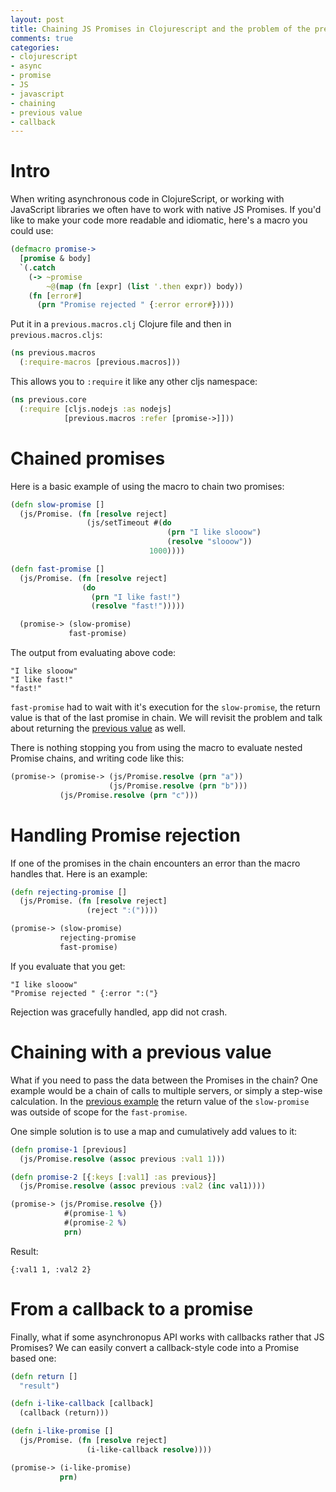```yaml
---
layout: post
title: Chaining JS Promises in Clojurescript and the problem of the previous value
comments: true
categories:
- clojurescript
- async
- promise
- JS
- javascript
- chaining
- previous value
- callback
---
```


# <a name="intro"> Intro </a>

When writing asynchronous code in ClojureScript, or working with JavaScript libraries we often have to work with native JS Promises.
If you'd like to make your code more readable and idiomatic, here's a macro you could use:

``` clojure
(defmacro promise->
  [promise & body]
  `(.catch
    (-> ~promise
        ~@(map (fn [expr] (list '.then expr)) body))
    (fn [error#]
      (prn "Promise rejected " {:error error#}))))
```

Put it in a `previous.macros.clj` Clojure file and then in `previous.macros.cljs`:

```clojure
(ns previous.macros
  (:require-macros [previous.macros]))
```

This allows you to `:require` it like any other cljs namespace:

```clojure
(ns previous.core
  (:require [cljs.nodejs :as nodejs]
            [previous.macros :refer [promise->]]))
```

# <a name="chained"> Chained promises </a>

Here is a basic example of using the macro to chain two promises:

```clojure
(defn slow-promise []
  (js/Promise. (fn [resolve reject]
                 (js/setTimeout #(do
                                   (prn "I like slooow")
                                   (resolve "slooow"))
                               1000))))

(defn fast-promise []
  (js/Promise. (fn [resolve reject]
                (do
                  (prn "I like fast!")
                  (resolve "fast!")))))

  (promise-> (slow-promise)
             fast-promise)

```

The output from evaluating above code:

```
"I like slooow"
"I like fast!"
"fast!"
```

`fast-promise` had to wait with it's execution for the `slow-promise`, the return value is that of the last promise in chain.
We will revisit the problem and talk about returning the [previous value](#previous) as well.

There is nothing stopping you from using the macro to evaluate nested Promise chains, and writing code like this:

```clojure
(promise-> (promise-> (js/Promise.resolve (prn "a"))
                      (js/Promise.resolve (prn "b")))
           (js/Promise.resolve (prn "c")))
```

# <a name="rejection"> Handling Promise rejection </a>

If one of the promises in the chain encounters an error than the macro handles that.
Here is an example:

```clojure
(defn rejecting-promise []
  (js/Promise. (fn [resolve reject]
                 (reject ":("))))

(promise-> (slow-promise)
           rejecting-promise
           fast-promise)
```

If you evaluate that you get:

```
"I like slooow"
"Promise rejected " {:error ":("}
```

Rejection was gracefully handled, app did not crash.

# <a name="previous"> Chaining with a previous value </a>

What if you need to pass the data between the Promises in the chain?
One example would be a chain of calls to multiple servers, or simply a step-wise calculation.
In the [previous example](#chained) the return value of the `slow-promise` was outside of scope for the `fast-promise`.

One simple solution is to use a map and cumulatively add values to it:

```clojure
(defn promise-1 [previous]
  (js/Promise.resolve (assoc previous :val1 1)))

(defn promise-2 [{:keys [:val1] :as previous}]
  (js/Promise.resolve (assoc previous :val2 (inc val1))))

(promise-> (js/Promise.resolve {})
            #(promise-1 %)
            #(promise-2 %)
            prn)
```

Result:

```
{:val1 1, :val2 2}
```

# <a name="callback"> From a callback to a promise </a>

Finally, what if some asynchronopus API works with callbacks rather that JS Promises?
We can easily convert a callback-style code into a Promise based one:

```clojure
(defn return []
  "result")

(defn i-like-callback [callback]
  (callback (return)))

(defn i-like-promise []
  (js/Promise. (fn [resolve reject]
                 (i-like-callback resolve))))

(promise-> (i-like-promise)
           prn)
```
